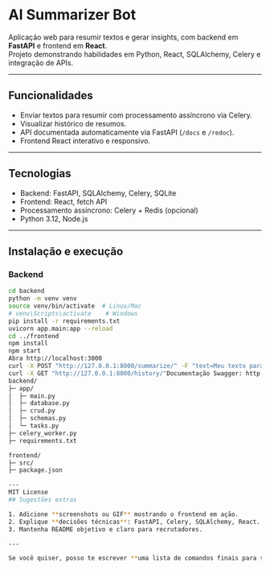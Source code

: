 # AI Summarizer Bot

Aplicação web para resumir textos e gerar insights, com backend em **FastAPI** e frontend em **React**.  
Projeto demonstrando habilidades em Python, React, SQLAlchemy, Celery e integração de APIs.

---

## Funcionalidades

- Enviar textos para resumir com processamento assíncrono via Celery.
- Visualizar histórico de resumos.
- API documentada automaticamente via FastAPI (`/docs` e `/redoc`).
- Frontend React interativo e responsivo.

---

## Tecnologias

- Backend: FastAPI, SQLAlchemy, Celery, SQLite
- Frontend: React, fetch API
- Processamento assíncrono: Celery + Redis (opcional)
- Python 3.12, Node.js

---

## Instalação e execução

### Backend

```bash
cd backend
python -m venv venv
source venv/bin/activate  # Linux/Mac
# venv\Scripts\activate    # Windows
pip install -r requirements.txt
uvicorn app.main:app --reload
cd ../frontend
npm install
npm start
Abra http://localhost:3000
curl -X POST "http://127.0.0.1:8000/summarize/" -F "text=Meu texto para resumir"Histórico (GET):
curl -X GET "http://127.0.0.1:8000/history/"Documentação Swagger: http://127.0.0.1:8000/docs
backend/
├─ app/
│  ├─ main.py
│  ├─ database.py
│  ├─ crud.py
│  ├─ schemas.py
│  └─ tasks.py
├─ celery_worker.py
├─ requirements.txt

frontend/
├─ src/
├─ package.json

---
MIT License
## Sugestões extras

1. Adicione **screenshots ou GIF** mostrando o frontend em ação.  
2. Explique **decisões técnicas**: FastAPI, Celery, SQLAlchemy, React.  
3. Mantenha README objetivo e claro para recrutadores.

---

Se você quiser, posso te escrever **uma lista de comandos finais para subir todo esse projeto já organizado no GitHub** de uma vez só, incluindo README e `.gitignore`. Quer que eu faça isso?

